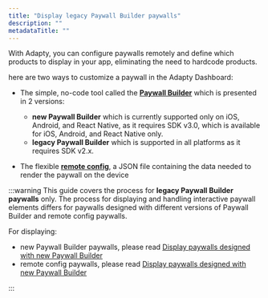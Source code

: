 ```yaml
---
title: "Display legacy Paywall Builder paywalls"
description: ""
metadataTitle: ""
---
```


<!--- display-legacy-pb-paywalls.md --->

With Adapty, you can configure paywalls remotely and define which products to display in your app, eliminating the need to hardcode products.

here are two ways to customize a paywall in the Adapty Dashboard: 

- The simple, no-code tool called the [**Paywall Builder**](adapty-paywall-builder) which is presented in 2 versions:  
  - **new Paywall Builder** which is currently supported only on iOS, Android, and React Native, as it requires SDK v3.0, which is available for iOS, Android, and React Native only. 
  - **legacy Paywall Builder** which is supported in all platforms as it requires SDK v2.x. 

- The flexible [**remote config**](customize-paywall-with-remote-config), a JSON file containing the data needed to render the paywall on the device

:::warning
This guide covers the process for **legacy Paywall Builder paywalls** only. The process for displaying and handling interactive paywall elements differs for paywalls designed with different versions of Paywall Builder and remote config paywalls. 

For displaying:

- new Paywall Builder paywalls, please read [Display paywalls designed with new Paywall Builder](display-pb-paywalls)
- remote config paywalls, please read [Display paywalls designed with new Paywall Builder](display-remote-config-paywalls)

:::